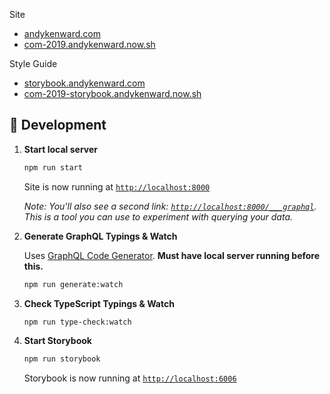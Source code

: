 Site
- [andykenward.com](https://andykenward.com)
- [com-2019.andykenward.now.sh](https://com-2019.andykenward.now.sh)

Style Guide 
- [storybook.andykenward.com](https://storybook.andykenward.com)
- [com-2019-storybook.andykenward.now.sh](https://com-2019-storybook.andykenward.now.sh)

## 🚀 Development

1.  **Start local server**

    ```sh
    npm run start
    ```

    Site is now running at [`http://localhost:8000`](http://localhost:8000)

    _Note: You'll also see a second link: _[`http://localhost:8000/___graphql`](http://localhost:8000/___graphql)_. This is a tool you can use to experiment with querying your data._

1.  **Generate GraphQL Typings & Watch**

    Uses [GraphQL Code Generator](https://graphql-code-generator.com). **Must have local server running before this.**

    ```sh
    npm run generate:watch
    ```

1.  **Check TypeScript Typings & Watch**

    ```sh
    npm run type-check:watch
    ```

1.  **Start Storybook**

    ```sh
    npm run storybook
    ```

    Storybook is now running at [`http://localhost:6006`](http://localhost:6006)

